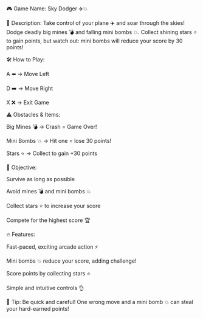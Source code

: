 🎮 Game Name: Sky Dodger ✈️💥

🌟 Description:
Take control of your plane ✈️ and soar through the skies! Dodge deadly big mines 💣 and falling mini bombs 💥. Collect shining stars ⭐ to gain points, but watch out: mini bombs will reduce your score by 30 points!

🛠️ How to Play:

A ⬅️ → Move Left

D ➡️ → Move Right

X ❌ → Exit Game

⚠️ Obstacles & Items:

Big Mines 💣 → Crash = Game Over!

Mini Bombs 💥 → Hit one = lose 30 points!

Stars ⭐ → Collect to gain +30 points

🎯 Objective:

Survive as long as possible

Avoid mines 💣 and mini bombs 💥

Collect stars ⭐ to increase your score

Compete for the highest score 🏆

🔥 Features:

Fast-paced, exciting arcade action ⚡

Mini bombs 💥 reduce your score, adding challenge!

Score points by collecting stars ⭐

Simple and intuitive controls 👌

💬 Tip:
Be quick and careful! One wrong move and a mini bomb 💥 can steal your hard-earned points!

